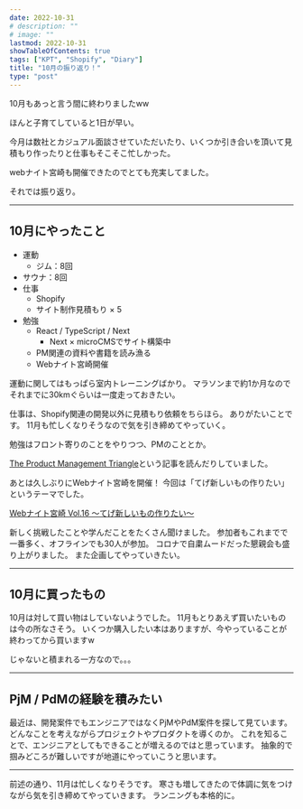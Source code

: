 ```yaml
---
date: 2022-10-31
# description: ""
# image: ""
lastmod: 2022-10-31
showTableOfContents: true
tags: ["KPT", "Shopify", "Diary"]
title: "10月の振り返り！"
type: "post"
---
```


10月もあっと言う間に終わりましたww

ほんと子育てしていると1日が早い。

今月は数社とカジュアル面談させていただいたり、いくつか引き合いを頂いて見積もり作ったりと仕事もそこそこ忙しかった。

webナイト宮崎も開催できたのでとても充実してました。

それでは振り返り。

---

## 10月にやったこと

- 運動
  - ジム：8回
- サウナ：8回
- 仕事
  - Shopify
  - サイト制作見積もり × 5
- 勉強
  - React / TypeScript / Next
    - Next × microCMSでサイト構築中
  - PM関連の資料や書籍を読み漁る
  - Webナイト宮崎開催

運動に関してはもっぱら室内トレーニングばかり。
マラソンまで約1か月なのでそれまでに30kmぐらいは一度走っておきたい。

仕事は、Shopify関連の開発以外に見積もり依頼をちらほら。
ありがたいことです。
11月も忙しくなりそうなので気を引き締めてやっていく。

勉強はフロント寄りのことをやりつつ、PMのこととか。

[The Product Management Triangle](https://productlogic.org/2014/06/22/the-product-management-triangle/)という記事を読んだりしていました。

あとは久しぶりにWebナイト宮崎を開催！
今回は「てげ新しいもの作りたい」というテーマでした。

[Webナイト宮崎 Vol.16 〜てげ新しいもの作りたい〜](https://tegehoge.connpass.com/event/260081/)

新しく挑戦したことや学んだことをたくさん聞けました。
参加者もこれまでで一番多く、オフラインでも30人が参加。
コロナで自粛ムードだった懇親会も盛り上がりました。
また企画してやっていきたい。

---

## 10月に買ったもの

10月は対して買い物はしていないようでした。
11月もとりあえず買いたいものは今の所なさそう。
いくつか購入したい本はありますが、今やっていることが終わってから買いますw

じゃないと積まれる一方なので。。。

---

## PjM / PdMの経験を積みたい

最近は、開発案件でもエンジニアではなくPjMやPdM案件を探して見ています。
どんなことを考えながらプロジェクトやプロダクトを導くのか。
これを知ることで、エンジニアとしてもできることが増えるのではと思っています。
抽象的で掴みどころが難しいですが地道にやっていこうと思います。

---

前述の通り、11月は忙しくなりそうです。
寒さも増してきたので体調に気をつけながら気を引き締めてやっていきます。
ランニングも本格的に。
